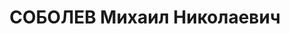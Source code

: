 ---
title: СОБОЛЕВ Михаил Николаевич
description: "Род. в 1884, Ленинградская обл., русский, обр.: техникум. Проживал:\
  \ Ленинградская обл., г. Ленинград. \n  Арестован 20.02.1937. Обв. по ст. 17-58-8,\
  \ 58-11. Приговор: выездная сессия ВК ВС СССР, 04.05.1937 – 10 лет ИТЛ, Поражение\
  \ в правах-5"
---